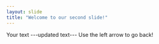 ```yaml
---
layout: slide
title: "Welcome to our second slide!"
---
```

Your text ---updated text---
Use the left arrow to go back!
